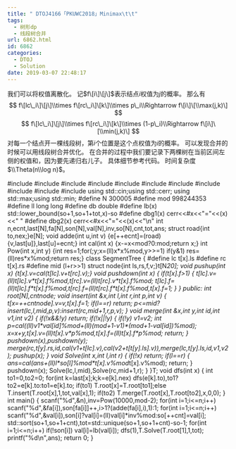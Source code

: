 ```yaml
---
title: " DTOJ4166「PKUWC2018」Minimax\t\t"
tags:
  - 树形dp
  - 线段树合并
url: 6862.html
id: 6862
categories:
  - DTOJ
  - Solution
date: 2019-03-07 22:48:17
---
```


我们可以将权值离散化。 记$f\[i\]\[j\]​$表示结点$i​$权值为$j​$的概率。 那么有 $$ f\[lc\_i\]\[j\]\\times f\[rc\_i\]\[k\]\\times p\_i\\Rightarrow f\[i\]\[\\max(j,k)\] $$ $$ f\[lc\_i\]\[j\]\\times f\[rc\_i\]\[k\]\\times (1-p\_i)\\Rightarrow f\[i\]\[\\min(j,k)\] $$ 对每一个结点开一棵线段树，第$i$个位置是这个点权值为$i$的概率。 可以发现合并的时候可以用线段树合并优化。 在合并的过程中我们要记录下两棵树在当前区间左侧的权值和，因为要先递归右儿子。 具体细节参考代码。 时间复杂度$\\Theta(n\\log n)$。

#include<iostream>
#include<cstdio>
#include<cstdlib>
#include<cmath>
#include<cstring>
#include<string>
#include<algorithm>
#include<queue>
#include<vector>
#include<set>
#include<map>
using std::cin;using std::cerr;
using std::max;using std::min;
#define N 300005
#define mod 998244353
#define ll long long
#define db double
#define lb(x) std::lower_bound(so+1,so+1+tot,x)-so
#define dbg1(x) cerr<<#x<<"="<<(x)<<" "
#define dbg2(x) cerr<<#x<<"="<<(x)<<"\\n"
int n,ecnt,last\[N\],fa\[N\],son\[N\],val\[N\],inv,so\[N\],cnt,tot,ans;
struct road{int to,nex;}e\[N\];
void adde(int u,int v) {e\[++ecnt\]=(road){v,last\[u\]},last\[u\]=ecnt;}
int cal(int x) {x-=x<mod?0:mod;return x;}
int Pow(int x,int y) {int res=1;for(;y;x=(ll)x\*x%mod,y>>=1) if(y&1) res=(ll)res\*x%mod;return res;}
class SegmentTree
{
#define lc t\[x\].ls
#define rc t\[x\].rs
#define mid (l+r>>1)
	struct node{int ls,rs,f,v;}t\[N*20\];
	void pushup(int x) {t\[x\].v=cal(t\[lc\].v+t\[rc\].v);}
	void pushdown(int x)
	{
		if(t\[x\].f>1)
		{
			t\[lc\].v=(ll)t\[lc\].v\*t\[x\].f%mod,t\[rc\].v=(ll)t\[rc\].v\*t\[x\].f%mod;
			t\[lc\].f=(ll)t\[lc\].f\*t\[x\].f%mod,t\[rc\].f=(ll)t\[rc\].f\*t\[x\].f%mod,t\[x\].f=1;
		}
	}
public:
	int root\[N\],cntnode;
	void insert(int &x,int l,int r,int p,int v)
	{
		t\[x=++cntnode\].v=v,t\[x\].f=1;
		if(l==r) return;
		p<=mid?insert(lc,l,mid,p,v):insert(rc,mid+1,r,p,v);
	}
	void merge(int &x,int y,int id,int v1,int v2)
	{
		if(!x&&!y) return;
		if(!x||!y)
		{
			if(!y) v1=v2;
			int p=cal((ll)v1\*val\[id\]%mod+(ll)(mod+1-v1)\*(mod+1-val\[id\])%mod);
			x=x+y,t\[x\].v=(ll)t\[x\].v\*p%mod,t\[x\].f=(ll)t\[x\].f\*p%mod;
			return;
		}
		pushdown(x),pushdown(y);
		merge(rc,t\[y\].rs,id,cal(v1+t\[lc\].v),cal(v2+t\[t\[y\].ls\].v)),merge(lc,t\[y\].ls,id,v1,v2);
		pushup(x);
	}
	void Solve(int x,int l,int r)
	{
		if(!x) return;
		if(l==r)
		{
			ans=cal(ans+(ll)l\*so\[l\]%mod\*t\[x\].v%mod*t\[x\].v%mod);
			return;
		}
		pushdown(x);
		Solve(lc,l,mid),Solve(rc,mid+1,r);
	}
}T;
void dfs(int x)
{
	int to1=0,to2=0;
	for(int k=last\[x\];k;k=e\[k\].nex) dfs(e\[k\].to),to1?to2=e\[k\].to:to1=e\[k\].to;
	if(to1) T.root\[x\]=T.root\[to1\];else T.insert(T.root\[x\],1,tot,val\[x\],1);
	if(to2) T.merge(T.root\[x\],T.root\[to2\],x,0,0);
}
int main()
{
	scanf("%d",&n),inv=Pow(10000,mod-2);
	for(int i=1;i<=n;i++) scanf("%d",&fa\[i\]),son\[fa\[i\]\]++,i>1?(adde(fa\[i\],i),1):1;
	for(int i=1;i<=n;i++) scanf("%d",&val\[i\]),son\[i\]?val\[i\]=(ll)val\[i\]*inv%mod:so\[++cnt\]=val\[i\];
	std::sort(so+1,so+1+cnt),tot=std::unique(so+1,so+1+cnt)-so-1;
	for(int i=1;i<=n;i++) if(!son\[i\]) val\[i\]=lb(val\[i\]);
	dfs(1),T.Solve(T.root\[1\],1,tot);
	printf("%d\\n",ans);
	return 0;
}